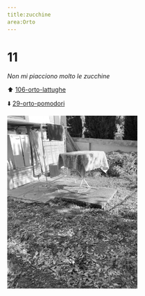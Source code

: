 ```yaml
---
title:zucchine
area:Orto
---
```

# 11
_Non mi piacciono molto le zucchine_

⬆️ [106-orto-lattughe](106-orto-lattughe.md)

⬇️  [29-orto-pomodori](29-orto-pomodori.md)

![foto_32](_assets/preview/foto_32.jpg)
